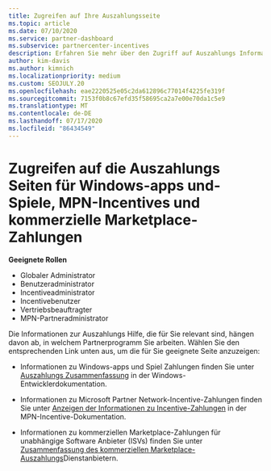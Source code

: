 ```yaml
---
title: Zugreifen auf Ihre Auszahlungsseite
ms.topic: article
ms.date: 07/10/2020
ms.service: partner-dashboard
ms.subservice: partnercenter-incentives
description: Erfahren Sie mehr über den Zugriff auf Auszahlungs Informationen für Ihre Windows-apps und-Spiele, MPN-Incentives und kommerzielle Marketplace-Zahlungen für unabhängige Softwarehersteller.
author: kim-davis
ms.author: kimnich
ms.localizationpriority: medium
ms.custom: SEOJULY.20
ms.openlocfilehash: eae2220525e05c2da612896c77014f4225fe319f
ms.sourcegitcommit: 7153f0b8c67efd35f58695ca2a7e00e70da1c5e9
ms.translationtype: MT
ms.contentlocale: de-DE
ms.lasthandoff: 07/17/2020
ms.locfileid: "86434549"
---
```

# <a name="access-payouts-pages-for-windows-apps-and-games-mpn-incentives-and-commercial-marketplace-payments"></a>Zugreifen auf die Auszahlungs Seiten für Windows-apps und-Spiele, MPN-Incentives und kommerzielle Marketplace-Zahlungen

**Geeignete Rollen**
-   Globaler Administrator
-   Benutzeradministrator
-   Incentiveadministrator
-   Incentivebenutzer
-   Vertriebsbeauftragter
-   MPN-Partneradministrator

Die Informationen zur Auszahlungs Hilfe, die für Sie relevant sind, hängen davon ab, in welchem Partnerprogramm Sie arbeiten. Wählen Sie den entsprechenden Link unten aus, um die für Sie geeignete Seite anzuzeigen:

- Informationen zu Windows-apps und Spiel Zahlungen finden Sie unter [Auszahlungs Zusammenfassung](https://docs.microsoft.com/windows/uwp/publish/payout-summary) in der Windows-Entwicklerdokumentation.

- Informationen zu Microsoft Partner Network-Incentive-Zahlungen finden Sie unter [Anzeigen der Informationen zu Incentive-Zahlungen](understand-incentive-payouts.md) in der MPN-Incentive-Dokumentation.

- Informationen zu kommerziellen Marketplace-Zahlungen für unabhängige Software Anbieter (ISVs) finden Sie unter [Zusammenfassung des kommerziellen Marketplace-Auszahlungs](https://docs.microsoft.com/azure/marketplace/partner-center-portal/payout-summary)Dienstanbietern.
